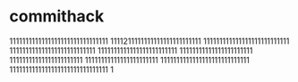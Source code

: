 # commithack
1111111111111111111111111111111
1111211111111111111111111111
111111111111111111111111111
111111111111111111111111111
1111111111111111111111111
11111111111111111111111
11111111111111111111111
11111111111111111111111
1111111111111111111111111111
1111111111111111111111111111111
1
